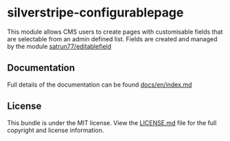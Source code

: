 silverstripe-configurablepage
=========================

This module allows CMS users to create pages with customisable fields that are selectable from an admin defined list. Fields are created and managed by the module [satrun77/editablefield](https://github.com/satrun77/silverstripe-editablefield)

## Documentation

Full details of the documentation can be found [docs/en/index.md](docs/en/index.md)

## License

This bundle is under the MIT license. View the [LICENSE.md](LICENSE.md) file for the full copyright and license information.

